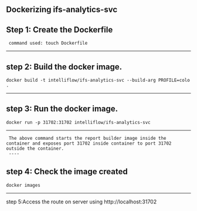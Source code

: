## Dockerizing ifs-analytics-svc
 Step 1: Create the Dockerfile 
  --- 
     command used: touch Dockerfile
   ---- 
 step 2: Build the docker image.
   ---
    docker build -t intelliflow/ifs-analytics-svc --build-arg PROFILE=colo .
   ---
   step 3: Run the docker image.
   ----
    docker run -p 31702:31702 intelliflow/ifs-analytics-svc 
   ---
     The above command starts the report builder image inside the container and exposes port 31702 inside container to port 31702 outside the container.
     ----

   step 4: Check the image created 
   ---
    docker images
   ---
 step 5:Access the route on server using http://localhost:31702

